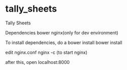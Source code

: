 # tally_sheets
Tally Sheets

Dependencies
bower
nginx(only for dev environment)

To install dependencies, do a bower install
bower install

edit nginx.conf
nginx -c <absolute path of nginx conf> (to start nginx)

after this, open localhost:8000